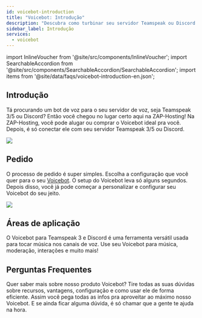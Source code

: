 ```yaml
---
id: voicebot-introduction
title: "Voicebot: Introdução"
description: "Descubra como turbinar seu servidor Teamspeak ou Discord com um Voicebot versátil para música e moderação → Saiba mais agora"
sidebar_label: Introdução
services:
  - voicebot
---
```


import InlineVoucher from '@site/src/components/InlineVoucher';
import SearchableAccordion from '@site/src/components/SearchableAccordion/SearchableAccordion';
import items from '@site/data/faqs/voicebot-introduction-en.json';

## Introdução

Tá procurando um bot de voz para o seu servidor de voz, seja Teamspeak 3/5 ou Discord? Então você chegou no lugar certo aqui na ZAP-Hosting! Na ZAP-Hosting, você pode alugar ou comprar o Voicebot ideal pra você. Depois, é só conectar ele com seu servidor Teamspeak 3/5 ou Discord.

![](https://screensaver01.zap-hosting.com/index.php/s/7gJ9DLXMzCsYdok/preview)

<InlineVoucher />

## Pedido
O processo de pedido é super simples. Escolha a configuração que você quer para o seu [Voicebot](https://zap-hosting.com/en/shop/product/voicebot/). O setup do Voicebot leva só alguns segundos. Depois disso, você já pode começar a personalizar e configurar seu Voicebot do seu jeito.

![](https://screensaver01.zap-hosting.com/index.php/s/6siF2pLmaZe2DsC/preview)

## Áreas de aplicação
O Voicebot para Teamspeak 3 e Discord é uma ferramenta versátil usada para tocar música nos canais de voz. Use seu Voicebot para música, moderação, interações e muito mais!

## Perguntas Frequentes
Quer saber mais sobre nosso produto Voicebot? Tire todas as suas dúvidas sobre recursos, vantagens, configuração e como usar ele de forma eficiente. Assim você pega todas as infos pra aproveitar ao máximo nosso Voicebot. E se ainda ficar alguma dúvida, é só chamar que a gente te ajuda na hora.
<SearchableAccordion items={items} />

<InlineVoucher />